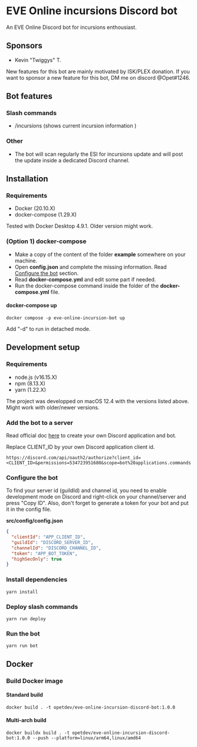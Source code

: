 # EVE Online incursions Discord bot

An EVE Online Discord bot for incursions enthousiast.

## Sponsors

- Kevin "Twiggys" T.

New features for this bot are mainly motivated by ISK/PLEX donation. If you want to sponsor a new feature for this bot, DM me on discord @Opet#1246.

## Bot features

### Slash commands

- /incursions (shows current incursion information )

### Other

- The bot will scan regularly the ESI for incursions update and will post the update inside a dedicated Discord channel.

## Installation

### Requirements

- Docker (20.10.X)
- docker-compose (1.29.X)

Tested with Docker Desktop 4.9.1. Older version might work.

### (Option 1) docker-compose

- Make a copy of the content of the folder **example** somewhere on your machine.
- Open **config.json** and complete the missing information. Read [Configure the bot](#Configure-the-bot) section.
- Read **docker-compose.yml** and edit some part if needed.
- Run the docker-compose command inside the folder of the **docker-compose.yml** file.

#### docker-compose up

```
docker compose -p eve-online-incursion-bot up
```

Add "-d" to run in detached mode.

## Development setup

### Requirements

- node.js (v16.15.X)
- npm (8.13.X)
- yarn (1.22.X)

The project was developped on macOS 12.4 with the versions listed above. Might work with older/newer versions.

### Add the bot to a server

Read official doc [here](https://discordjs.guide/preparations/setting-up-a-bot-application.html) to create your own Discord application and bot.

Replace CLIENT_ID by your own Discord application client id.

```
https://discord.com/api/oauth2/authorize?client_id=<CLIENT_ID>&permissions=534723951680&scope=bot%20applications.commands
```

### Configure the bot

To find your server id (guildId) and channel id, you need to enable development mode on Discord and right-click on your channel/server and press "Copy ID".
Also, don't forget to generate a token for your bot and put it in the config file.

**src/config/config.json**

```json
{
  "clientId": "APP_CLIENT_ID",
  "guildId": "DISCORD_SERVER_ID",
  "channelId": "DISCORD_CHANNEL_ID",
  "token": "APP_BOT_TOKEN",
  "highSecOnly": true
}
```

### Install dependencies

```
yarn install
```

### Deploy slash commands

```
yarn run deploy
```

### Run the bot

```
yarn run bot
```

## Docker

### Build Docker image

#### Standard build

```
docker build . -t opetdev/eve-online-incursion-discord-bot:1.0.0
```

#### Multi-arch build

```
docker buildx build . -t opetdev/eve-online-incursion-discord-bot:1.0.0 --push --platform=linux/arm64,linux/amd64
```

